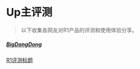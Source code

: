 # Up主评测

> 以下收集各网友对R1产品的评测和使用体验分享。



##### [BigDongDong](https://www.youtube.com/c/BIGdongdong)

[R1评测标题](https://www.youtube.com/watch?v=ddhWuL1RJEQ ':include :type=video width=100% height=400px')